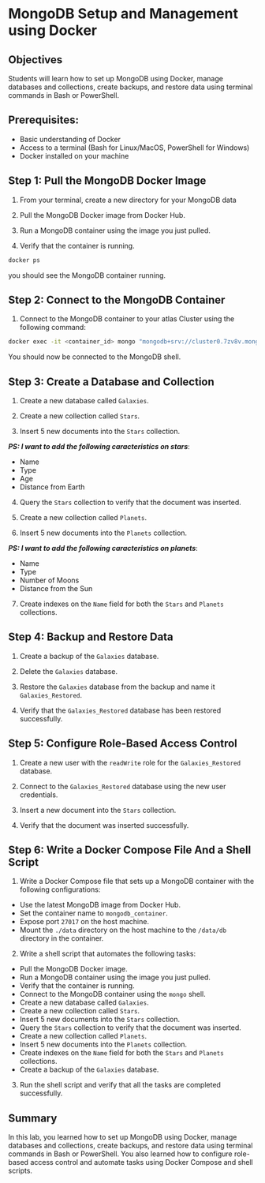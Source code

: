 # MongoDB Setup and Management using Docker

## Objectives

Students will learn how to set up MongoDB using Docker, manage databases and collections, create backups, and restore data using terminal commands in Bash or PowerShell.

## Prerequisites:

- Basic understanding of Docker
- Access to a terminal (Bash for Linux/MacOS, PowerShell for Windows)
- Docker installed on your machine

## Step 1: Pull the MongoDB Docker Image

1. From your terminal, create a new directory for your MongoDB data

2. Pull the MongoDB Docker image from Docker Hub.

3. Run a MongoDB container using the image you just pulled.

4. Verify that the container is running.

```bash
docker ps
```

you should see the MongoDB container running.

## Step 2: Connect to the MongoDB Container

1. Connect to the MongoDB container to your atlas Cluster using the following command:

```bash
docker exec -it <container_id> mongo "mongodb+srv://cluster0.7zv8v.mongodb.net/<dbname>" --username <username> --password <password>
```

You should now be connected to the MongoDB shell.

## Step 3: Create a Database and Collection

1. Create a new database called `Galaxies`.

2. Create a new collection called `Stars`.

3. Insert 5 new documents into the `Stars` collection.

***PS: I want to add the following caracteristics on stars***:
- Name
- Type
- Age
- Distance from Earth

4. Query the `Stars` collection to verify that the document was inserted.

5. Create a new collection called `Planets`.

6. Insert 5 new documents into the `Planets` collection.

***PS: I want to add the following caracteristics on planets***:

- Name
- Type
- Number of Moons
- Distance from the Sun

7. Create indexes on the `Name` field for both the `Stars` and `Planets` collections.

## Step 4: Backup and Restore Data

1. Create a backup of the `Galaxies` database.

2. Delete the `Galaxies` database.

3. Restore the `Galaxies` database from the backup and name it `Galaxies_Restored`.

4. Verify that the `Galaxies_Restored` database has been restored successfully.

## Step 5: Configure Role-Based Access Control

1. Create a new user with the `readWrite` role for the `Galaxies_Restored` database.

2. Connect to the `Galaxies_Restored` database using the new user credentials.

3. Insert a new document into the `Stars` collection.

4. Verify that the document was inserted successfully.

## Step 6: Write a Docker Compose File And a Shell Script

1. Write a Docker Compose file that sets up a MongoDB container with the following configurations:

- Use the latest MongoDB image from Docker Hub.
- Set the container name to `mongodb_container`.
- Expose port `27017` on the host machine.
- Mount the `./data` directory on the host machine to the `/data/db` directory in the container.

2. Write a shell script that automates the following tasks:

- Pull the MongoDB Docker image.
- Run a MongoDB container using the image you just pulled.
- Verify that the container is running.
- Connect to the MongoDB container using the `mongo` shell.
- Create a new database called `Galaxies`.
- Create a new collection called `Stars`.
- Insert 5 new documents into the `Stars` collection.
- Query the `Stars` collection to verify that the document was inserted.
- Create a new collection called `Planets`.
- Insert 5 new documents into the `Planets` collection.
- Create indexes on the `Name` field for both the `Stars` and `Planets` collections.
- Create a backup of the `Galaxies` database.

3. Run the shell script and verify that all the tasks are completed successfully.

## Summary

In this lab, you learned how to set up MongoDB using Docker, manage databases and collections, create backups, and restore data using terminal commands in Bash or PowerShell. You also learned how to configure role-based access control and automate tasks using Docker Compose and shell scripts.